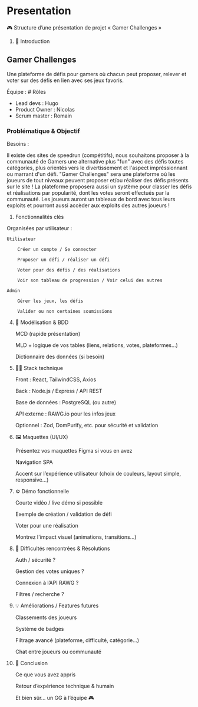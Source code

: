 # Presentation

🎮 Structure d’une présentation de projet « Gamer Challenges »

1. 🎯 Introduction

## Gamer Challenges

   Une plateforme de défis pour gamers où chacun peut proposer, relever et voter sur des défis en lien avec ses jeux favoris.

Équipe : # Rôles

- Lead devs : Hugo
- Product Owner : Nicolas
- Scrum master : Romain

### Problématique & Objectif

 Besoins :

Il existe des sites de speedrun (compétitifs), nous souhaitons proposer à la communauté de Gamers une alternative plus "fun" avec des défis toutes catégories, plus orientés vers le divertissement et l'aspect impréssionnant ou marrant d'un défi.
"Gamer Challenges" sera une plateforme où les joueurs de tout niveaux peuvent proposer et/ou réaliser des défis présents sur le site !
La plateforme proposera aussi un système pour classer les défis et réalisations par popularité, dont les votes seront effectués par la communauté.
Les joueurs auront un tableaux de bord avec tous leurs exploits et pourront aussi accèder aux exploits des autres joueurs !

1. Fonctionnalités clés

Organisées par utilisateur :

    Utilisateur

        Créer un compte / Se connecter

        Proposer un défi / réaliser un défi

        Voter pour des défis / des réalisations

        Voir son tableau de progression / Voir celui des autres

    Admin

        Gérer les jeux, les défis

        Valider ou non certaines soumissions

4. 📐 Modélisation & BDD

    MCD (rapide présentation)

    MLD + logique de vos tables (liens, relations, votes, plateformes...)

    Dictionnaire des données (si besoin)

5. 🧑‍💻 Stack technique

    Front : React, TailwindCSS, Axios

    Back : Node.js / Express / API REST

    Base de données : PostgreSQL (ou autre)

    API externe : RAWG.io pour les infos jeux

    Optionnel : Zod, DomPurify, etc. pour sécurité et validation

6. 🖼️ Maquettes (UI/UX)

    Présentez vos maquettes Figma si vous en avez

    Navigation SPA

    Accent sur l’expérience utilisateur (choix de couleurs, layout simple, responsive...)

7. ⚙️ Démo fonctionnelle

    Courte vidéo / live démo si possible

    Exemple de création / validation de défi

    Voter pour une réalisation

    Montrez l'impact visuel (animations, transitions...)

8. 🚧 Difficultés rencontrées & Résolutions

    Auth / sécurité ?

    Gestion des votes uniques ?

    Connexion à l’API RAWG ?

    Filtres / recherche ?

9. 💡 Améliorations / Features futures

    Classements des joueurs

    Système de badges

    Filtrage avancé (plateforme, difficulté, catégorie…)

    Chat entre joueurs ou communauté

10. 🎤 Conclusion

    Ce que vous avez appris

    Retour d’expérience technique & humain

    Et bien sûr… un GG à l’équipe 🎮
